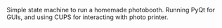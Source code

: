 Simple state machine to run a homemade photobooth. Running PyQt for GUIs, and using CUPS for interacting with photo printer.
